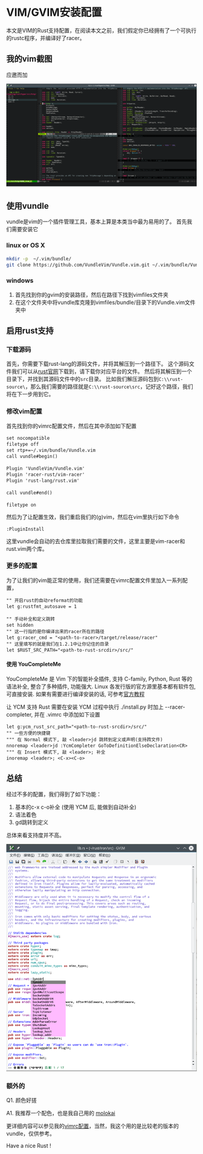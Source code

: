 # VIM/GVIM安装配置

本文是VIM的Rust支持配置，在阅读本文之前，我们假定你已经拥有了一个可执行的rustc程序，并编译好了racer。

## 我的vim截图

应邀而加

![此处应该有截图](../image/editor-vim-wayslog.png)

## 使用vundle

vundle是vim的一个插件管理工具，基本上算是本类当中最为易用的了。
首先我们需要安装它

### linux or OS X
```bash
mkdir -p  ~/.vim/bundle/
git clone https://github.com/VundleVim/Vundle.vim.git ~/.vim/bundle/Vundle.vim
```

### windows

1. 首先找到你的gvim的安装路径，然后在路径下找到vimfiles文件夹
2. 在这个文件夹中将vundle库克隆到vimfiles/bundle/目录下的Vundle.vim文件夹中

## 启用rust支持

### 下载源码

首先，你需要下载rust-lang的源码文件，并将其解压到一个路径下。
这个源码文件我们可以从[rust官网](https://www.rust-lang.org/downloads.html)下载到，请下载你对应平台的文件。
然后将其解压到一个目录下，并找到其源码文件中的`src`目录。
比如我们解压源码包到`C:\\rust-source\`，那么我们需要的路径就是`C:\\rust-source\src`，记好这个路径，我们将在下一步用到它。

### 修改vim配置

首先找到你的vimrc配置文件，然后在其中添加如下配置

```vim
set nocompatible
filetype off
set rtp+=~/.vim/bundle/Vundle.vim
call vundle#begin()

Plugin 'VundleVim/Vundle.vim'
Plugin 'racer-rust/vim-racer'
Plugin 'rust-lang/rust.vim'

call vundle#end()

filetype on
```

然后为了让配置生效，我们重启我们的(g)vim，然后在vim里执行如下命令

```
:PluginInstall
```

这里vundle会自动的去仓库里拉取我们需要的文件，这里主要是vim-racer和rust.vim两个库。

### 更多的配置

为了让我们的vim能正常的使用，我们还需要在vimrc配置文件里加入一系列配置，

```vim
"" 开启rust的自动reformat的功能
let g:rustfmt_autosave = 1

"" 手动补全和定义跳转
set hidden
"" 这一行指的是你编译出来的racer所在的路径
let g:racer_cmd = "<path-to-racer>/target/release/racer"
"" 这里填写的就是我们在1.2.1中让你记住的目录
let $RUST_SRC_PATH="<path-to-rust-srcdir>/src/"
```

#### 使用 YouCompleteMe

YouCompleteMe 是 Vim 下的智能补全插件, 支持 C-family, Python, Rust 等的语法补全, 整合了多种插件, 功能强大. Linux 各发行版的官方源里基本都有软件包, 可直接安装. 如果有需要进行编译安装的话, 可参考[官方教程](https://github.com/Valloric/YouCompleteMe#installation)

让 YCM 支持 Rust 需要在安装 YCM 过程中执行 ./install.py 时加上 --racer-completer, 并在 .vimrc 中添加如下设置
```
let g:ycm_rust_src_path="<path-to-rust-srcdir>/src/"
"" 一些方便的快捷键
""" 在 Normal 模式下, 敲 <leader>jd 跳转到定义或声明(支持跨文件)
nnoremap <leader>jd :YcmCompleter GoToDefinitionElseDeclaration<CR>
""" 在 Insert 模式下, 敲 <leader>; 补全
inoremap <leader>; <C-x><C-o>
```

## 总结

经过不多的配置，我们得到了如下功能：

  1. 基本的c-x c-o补全 (使用 YCM 后, 能做到自动补全)
  2. 语法着色
  3. gd跳转到定义

总体来看支持度并不高。

![此处应该有第二张截图](../image/editor-vim-welldone.png)

### 额外的
Q1. 颜色好搓

A1. 我推荐一个配色，也是我自己用的 [molokai](https://github.com/tomasr/molokai)

更详细内容可以参见我的[vimrc配置](https://github.com/wayslog/dotfiles/blob/master/_vimrc)，当然，我这个用的是比较老的版本的vundle，仅供参考。

Have a nice Rust !
